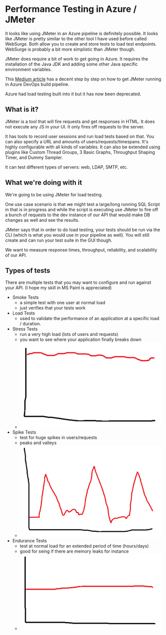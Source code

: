 # Performance Testing in Azure / JMeter

It looks like using JMeter in an Azure pipeline is definitely possible. 
It looks like JMeter is pretty similar to the other tool I have used before 
called WebSurge. Both allow you to create and store tests to load test endpoints. 
WebSurge is probably a bit more simplistic than JMeter though.

JMeter does require a bit of work to get going in Azure. It requires the installation 
of the Java JDK and adding some other Java specific environment variables.

This 
[Medium article](https://medium.com/@ganeshsirsi/configuring-jmeter-tests-in-vsts-tfs-azure-devops-and-publishing-results-dcdd7b451cb9) 
has a decent step by step on how to get JMeter running in Azure DevOps build pipeline.

Azure had load testing built into it but it has now been deprecated.

## What is it?
JMeter is a tool that will fire requests and get responses in HTML. 
It does not execute any JS in your UI. It only fires off requests to the server. 

It has tools to record user sessions and run load tests based on that. 
You can also specify a URL and amounts of users/requests/timespans. 
It's highly configurable with all kinds of variables. It can also be extended using plugins like Custom Thread Groups, 3 Basic Graphs, Throughput Shaping Timer, and Dummy Sampler.

It can test different types of servers: web, LDAP, SMTP, etc.

## What we're doing with it
We're going to be using JMeter for load testing. 

One use case scenario is that we might test a large/long running SQL Script 
in that is in progress and while the script is executing use JMeter to fire off 
a bunch of requests to the dev instance of our API that would make DB changes as well and see the results.

JMeter says that in order to do load testing, your tests should be run via the CLI 
(which is what you would use in your pipeline as well). 
You will still create and can run your test suite in the GUI though.

We want to measure response times, throughput, reliability, and scalability of our API.

## Types of tests
There are multiple tests that you may want to configure and run against your API. (I hope my skill in MS Paint is appreciated)

- Smoke Tests
	- a simple test with one user at normal load
	- just verifies that your tests work
- Load Tests
	- used to validate the performance of an application at a specific load / duration.
- Stress Tests
	- run a very high load (lots of users and requests)
	- you want to see where your application finally breaks down
	- ![stress test](./images/stress-test.png)
- Spike Tests
	- test for huge spikes in users/requests
	- peaks and valleys
	- ![spike test](./images/spike-test.png)
- Endurance Tests
	- test at normal load for an extended period of time (hours/days)
	- good for seing if there are memory leaks for instance
	- ![endurance test](./images/endurance-test.png)
